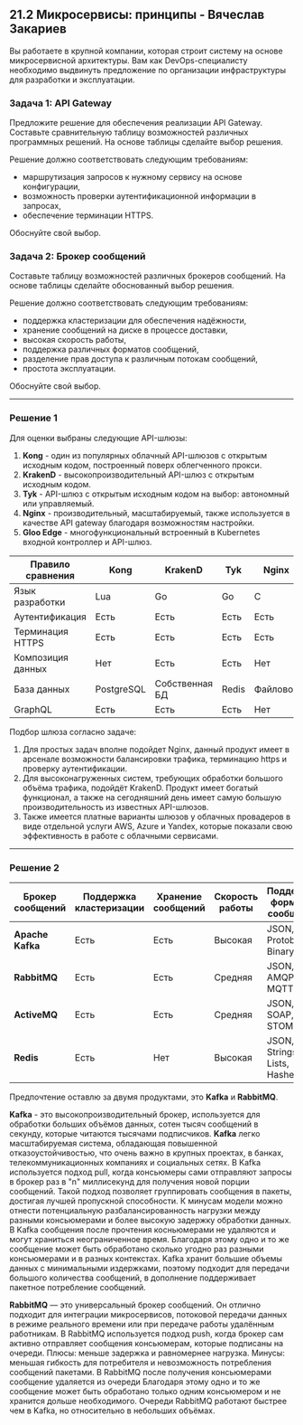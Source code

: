 ## 21.2 Микросервисы: принципы - Вячеслав Закариев

Вы работаете в крупной компании, которая строит систему на основе микросервисной архитектуры.
Вам как DevOps-специалисту необходимо выдвинуть предложение по организации инфраструктуры для разработки и эксплуатации.

### Задача 1: API Gateway 

Предложите решение для обеспечения реализации API Gateway. Составьте сравнительную таблицу возможностей различных программных решений. На основе таблицы сделайте выбор решения.

Решение должно соответствовать следующим требованиям:
- маршрутизация запросов к нужному сервису на основе конфигурации,
- возможность проверки аутентификационной информации в запросах,
- обеспечение терминации HTTPS.

Обоснуйте свой выбор.

### Задача 2: Брокер сообщений

Составьте таблицу возможностей различных брокеров сообщений. На основе таблицы сделайте обоснованный выбор решения.

Решение должно соответствовать следующим требованиям:
- поддержка кластеризации для обеспечения надёжности,
- хранение сообщений на диске в процессе доставки,
- высокая скорость работы,
- поддержка различных форматов сообщений,
- разделение прав доступа к различным потокам сообщений,
- простота эксплуатации.

Обоснуйте свой выбор.

---

### Решение 1

Для оценки выбраны следующие API-шлюзы:
1. **Kong** - один из популярных облачный API-шлюзов с открытым исходным кодом, построенный поверх облегченного прокси.
2. **KrakenD** - высокопроизводительный API-шлюз с открытым исходным кодом.
3. **Tyk** - API-шлюз с открытым исходным кодом на выбор: автономный или управляемый.
4. **Nginx** - производительный, масштабируемый, также используется в качестве API gateway благодаря возможностям настройки.
5. **Gloo Edge** - многофункциональный встроенный в Kubernetes входной контроллер и API-шлюз.


| Правило сравнения      |             Kong            |           KrakenD           |          Tyk            |        Nginx         |        Gloo Edge        |
|------------------------|-----------------------------|-----------------------------|-------------------------|----------------------|-------------------------|
| Язык разработки        | Lua                         | Go                          | Go                      | C                    | Go                      |
| Аутентификация         | Есть                        | Есть                        | Есть                    | Есть                 | Есть                    |
| Терминация HTTPS       | Есть                        | Есть                        | Есть                    | Есть                 | Есть                    |
| Композиция данных      | Нет                         | Есть                        | Есть                    | Нет                  | Нет                     |
| База данных            | PostgreSQL                  | Собственная БД              | Redis                   | Файловое             | Собственная БД          |
| GraphQL                | Есть                        | Есть                        | Есть                    | Нет                  | Есть                    |

Подбор шлюза согласно задаче:
1. Для простых задач вполне подойдет Nginx, данный продукт имеет в арсенале возможности балансировки трафика, терминацию https и проверку аутентификации.
2. Для высоконагруженных систем, требующих обработки большого объёма трафика, подойдёт KrakenD. Продукт имеет богатый функционал, а также на сегодняшний день имеет самую большую производительность из известных API-шлюзов.
3. Также имеется платные варианты шлюзов у облачных провадеров в виде отдельной услуги AWS, Azure и Yandex, которые показали свою эффективность в работе с облачными сервисами.

---

### Решение 2

| Брокер сообщений | Поддержка кластеризации | Хранение сообщений | Скорость работы | Поддержка форматов сообщений | Разделение прав доступа | Простота эксплуатации |
|------------------|-------------------------|--------------------|-----------------|------------------------------|-------------------------|-----------------------|
| **Apache Kafka** | Есть                    | Есть               | Высокая         | JSON, Avro, Protobuf, Binary | Есть                    | Средняя               |
| **RabbitMQ**     | Есть                    | Есть               | Средняя         | JSON, XML, AMQP, MQTT        | Есть                    | Высокая               |
| **ActiveMQ**     | Есть                    | Есть               | Средняя         | JSON, XML, SOAP, STOMP       | Есть                    | Средняя               |
| **Redis**        | Есть                    | Нет                | Высокая         | JSON, Strings, Lists, Hashes | Нет                     | Высокая               |

Предпочтение оставлю за двумя продуктами, это **Kafka** и **RabbitMQ**. 

**Kafka** - это высокопроизводительный брокер, используется для обработки больших объёмов данных, сотен тысяч сообщений в секунду, которые читаются тысячами подписчиков. **Kafka** легко масштабируемая система, обладающая повышенной отказоустойчивостью, что очень важно в крупных проектах, в банках, телекоммуникационных компаниях и социальных сетях. В Kafka используется подход pull, когда консьюмеры сами отправляют запросы в брокер раз в "n" миллисекунд для получения новой порции сообщений. Такой подход позволяет группировать сообщения в пакеты, достигая лучшей пропускной способности. К минусам модели можно отнести потенциальную разбалансированность нагрузки между разными консьюмерами и более высокую задержку обработки данных. В Kafka сообщения после прочтения косньюмерами не удаляются и могут храниться неограниченное время. Благодаря этому одно и то же сообщение может быть обработано сколько угодно раз разными консьюмерами и в разных контекстах. Kafka хранит большие объемы данных с минимальными издержками, поэтому подходит для передачи большого количества сообщений, в дополнение поддерживает пакетное потребление сообщений.

**RabbitMQ** — это универсальный брокер сообщений. Он отлично подходит для интеграции микросервисов, потоковой передачи данных в режиме реального времени или при передаче работы удалённым работникам. В RabbitMQ используется подход push, когда брокер сам активно отправляет сообщения консьюмерам, которые подписаны на очереди. Плюсы: меньше задержка и равномернее нагрузка. Минусы: меньшая гибкость для потребителя и невозможность потребления сообщений пакетами. В RabbitMQ после получения консьюмерами сообщение удаляется из очереди Благодаря этому одно и то же сообщение может быть обработано только одним консьюмером и не хранится дольше необходимого. Очереди RabbitMQ работают быстрее чем в Kafka, но относительно в небольших объёмах.
